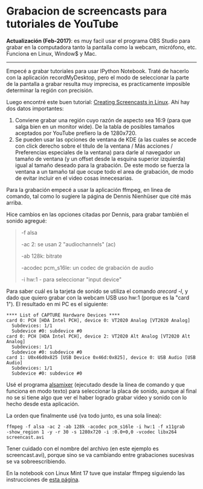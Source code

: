 # Grabacion de screencasts para tutoriales de YouTube


**Actualización (Feb-2017)**: es muy facil usar el programa OBS Studio para grabar en la computadora tanto la pantalla como la webcam, micrófono, etc. Funciona en Linux, Window$ y Mac.

------------------------------------------------------------------------

Empecé a grabar tutoriales para usar IPython Notebook. Traté de hacerlo con la
aplicación recordMyDesktop, pero el modo de seleccionar la parte de la pantalla
a grabar resulta muy imprecisa, es practicamente imposible determinar la región
con precisión.

Luego encontré este buen tutorial: [Creating Screencasts in
Linux](http://nienhueser.de/blog/?p=469). Ahí hay dos datos importantes:

1.  Conviene grabar una región cuyo razón de aspecto sea 16:9 (para que
    salga bien en un monitor wide). De la tabla de posibles tamaños
    aceptados por YouTube prefiero la de 1280x720.
2.  Se pueden usar las opciones de ventana de KDE (a las cuales se
    accede con click derecho sobre el título de la ventana / Más
    acciones / Preferencias especiales de la ventana) para darle al
    navegador un tamaño de ventana (y un offset desde la esquina
    superior izquierda) igual al tamaño deseado para la grabación. De
    este modo se fuerza la ventana a un tamaño tal que ocupe todo el
    area de grabación, de modo de evitar incluir en el video cosas
    innecesarias.

Para la grabación empecé a usar la aplicación ffmpeg, en linea de
comando, tal como lo sugiere la página de Dennis Nienhüser que cité más
arriba.

Hice cambios en las opciones citadas por Dennis, para grabar también el
sonido agregué:

> -f alsa
>
> -ac 2: se usan 2 \"audiochannels\" (ac)
>
> -ab 128k: bitrate
>
> -acodec pcm_s16le: un codec de grabación de audio
>
> -i hw:1 - para seleccionar \"input device\"

Para saber cuál es la tarjeta de sonido se utiliza el comando *arecord
-l*, y dado que quiero grabar con la webcam USB uso hw:1 (porque es la
\"card 1\"). El resultado en mi PC es el siguiente:

``` console
**** List of CAPTURE Hardware Devices ****
card 0: PCH [HDA Intel PCH], device 0: VT2020 Analog [VT2020 Analog]
  Subdevices: 1/1
  Subdevice #0: subdevice #0
card 0: PCH [HDA Intel PCH], device 2: VT2020 Alt Analog [VT2020 Alt Analog]
  Subdevices: 1/1
  Subdevice #0: subdevice #0
card 1: U0x46d0x825 [USB Device 0x46d:0x825], device 0: USB Audio [USB Audio]
  Subdevices: 1/1
  Subdevice #0: subdevice #0
```

Usé el programa [alsamixer](https://trac.ffmpeg.org/wiki/Capture/ALSA)
(ejecutado desde la línea de comando y que funciona en modo texto) para
seleccionar la placa de sonido, aunque al final no se si tiene algo que
ver el haber logrado grabar video y sonido con lo hecho desde esta
aplicación.

La orden que finalmente usé (va todo junto, es una sola linea):

``` console
ffmpeg -f alsa -ac 2 -ab 128k -acodec pcm_s16le -i hw:1 -f x11grab
-show_region 1 -y -r 30 -s 1280x720 -i :0.0+0,0 -vcodec libx264
screencast.avi
```

Tener cuidado con el nombre del archivo (en este ejemplo es
screencast.avi), porque sino se va cambiando entre grabaciones sucesivas
se va sobreescribiendo.

En la notebook con Linux Mint 17 tuve que instalar ffmpeg siguiendo las
instrucciones de [esta
página](http://ask.fclose.com/1036/how-to-install-ffmpeg-on-linux-mint-17-qiana).

